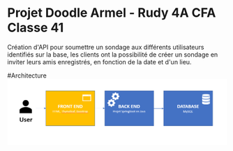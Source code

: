 # Projet Doodle Armel - Rudy 4A CFA Classe 41 

Création d'API pour soumettre un sondage aux différents utilisateurs identifiés sur la base, les clients ont la possibilité de créer un sondage en inviter leurs amis enregistrés, en fonction de la date et d'un lieu.

#Architecture
![ARCHITECTURE](https://github.com/armelito60/RudyArmel_ProgWeb/blob/master/Architecture.PNG?raw=true)
